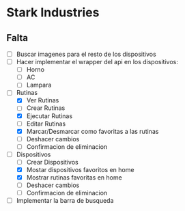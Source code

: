 # Stark Industries

## Falta

- [ ] Buscar imagenes para el resto de los dispositivos
- [ ] Hacer implementar el wrapper del api en los dispositivos:
  - [ ] Horno
  - [ ] AC
  - [ ] Lampara
- [ ] Rutinas
  - [x] Ver Rutinas
  - [ ] Crear Rutinas
  - [x] Ejecutar Rutinas
  - [ ] Editar Rutinas
  - [x] Marcar/Desmarcar como favoritas a las rutinas
  - [ ] Deshacer cambios
  - [ ] Confirmacion de eliminacion
- [ ] Dispositivos
  - [ ] Crear Dispositivos
  - [x] Mostar dispositivos favoritos en home
  - [x] Mostrar rutinas favoritas en home
  - [ ] Deshacer cambios
  - [ ] Confirmacion de eliminacion
- [ ] Implementar la barra de busqueda
